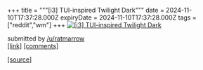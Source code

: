 +++
title = """[i3] TUI-inspired Twilight Dark"""
date = 2024-11-10T17:37:28.000Z
expiryDate = 2024-11-10T17:37:28.000Z
tags = ["reddit","wm"]
+++
[![[i3] TUI-inspired Twilight Dark](https://b.thumbs.redditmedia.com/ZCiQAd1Rd2RDdcJJ_AKFocSX8JS9KpNELYVjMjsIJsA.jpg "[i3] TUI-inspired Twilight Dark")](https://www.reddit.com/r/unixporn/comments/1go61ve/i3_tuiinspired_twilight_dark/)

submitted by [/u/ratmarrow](https://www.reddit.com/user/ratmarrow)  
[\[link\]](https://www.reddit.com/gallery/1go61ve) [\[comments\]](https://www.reddit.com/r/unixporn/comments/1go61ve/i3_tuiinspired_twilight_dark/)

[[source]](https://www.reddit.com/r/unixporn/comments/1go61ve/i3_tuiinspired_twilight_dark/)
